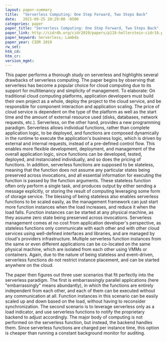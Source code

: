 ```yaml
---
layout: paper-summary
title:  "Serverless Computing: One Step Forward, Two Steps Back"
date:   2021-09-25 20:29:00 -0500
categories: paper
paper_title: "Serverless Computing: One Step Forward, Two Steps Back"
paper_link: http://cidrdb.org/cidr2019/papers/p119-hellerstein-cidr19.pdf
paper_keyword: Serverless; Lambda
paper_year: CIDR 2019
rw_set:
htm_cd:
htm_cr:
version_mgmt:
---
```


This paper performs a thorough study on serverless and highlights several drawbacks of serverless computing.
The paper begins by observing that serverless has become a popular choice for cloud computing due to its 
support for multitenancy and simplicity of management. To elaborate: On traditional cloud computing platforms,
application developers must build their own project as a whole, deploy the project to the cloud service, and 
be responsible for component interaction and application scaling. The price of cloud service is dependent on 
the type of the platform as well as the start time and the amount of external resource used (disks, databases, network
requests, etc.). 
Serverless, on the other hand, provides a new programming paradigm. Serverless allows individual functions, rather
than complete application logic, to be deployed, and functions are composed dynamically in the runtime to execute the
application's business logic, which is driven by external and internal requests, instead of a pre-defined control flow. 
This enables more flexible development, deployment, and management of the overall application logic, since functions
can be developed, tested, deployed, and instanciated individually, and so does the pricing of functions. 
In addition, serverless functions are supposed to be stateless, meaning that the function does not assume any 
particular states being preserved across invocations, and all essential information for executing the function is passed
by the function arguments. These stateless function often only perform a single task, and produces output by either
sending a message explicitly, or storing the result of computing leveraging some form of storage service.
The blessing of being stateless also enables serverless functions to be scaled easily, as the management framework
can just start more function instances when the load increases, and reduce it when the load falls.
Function instances can be started at any physical machine, as they assume zero state being preserved across 
invocations.
Serverless management comes at no cost from application developer's perspective, as stateless functions only 
communicate with each other and with other cloud services using well-defined interfaces and libraries, and are managed 
by cloud's providers infrastructure.
Multiple serverless function instances from the same or even different applications can be co-located on the 
same physical machine, which are isolated from each other using VMMs or containers.
Again, due to the nature of being stateless and event-driven, serverless functions do not restrict instance placement, 
and can be started anywhere on the cloud.

The paper then figures out three user scenarios that fit perfectly into the serverless paradigm.
The first is embarrassingly parallel applications (here "embarrassingly" means abundantly), in which the functions are 
entirely independent from each other, and each of them can be executed without any communication at all. 
Function instances in this scenario can be easily scaled up and down based on the load, without having to reconsider
synchronization.
The second scenario is to leverage serverless only as a load indicator, and use serverless functions to notify 
the proprietary backend to adjust accordingly. The major body of computing is not performed on the serverless
function, but instead, the backend handles them. Since serverless functions are charged per instance time, this option
is cheaper than running a constant background monitor for auditing.
